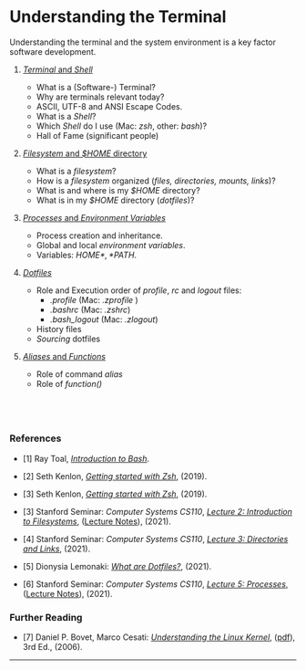 # Understanding the Terminal

Understanding the terminal and the system environment is a key
factor software development.

1. [*Terminal* and *Shell*](01-terminal-and-shell)
    - What is a (Software-) Terminal?
    - Why are terminals relevant today?
    - ASCII, UTF-8 and ANSI Escape Codes.
    - What is a *Shell*?
    - Which *Shell* do I use (Mac: *zsh*, other: *bash*)?
    - Hall of Fame (significant people)

1. [*Filesystem* and *$HOME* directory](02-filesystem-and-home)
    - What is a *filesystem*?
    - How is a *filesystem* organized (*files, directories, mounts, links*)?
    - What is and where is my *$HOME* directory?
    - What is in my *$HOME* directory (*dotfiles*)?

1. [*Processes* and *Environment Variables*](03-processes-and-environment)
    - Process creation and inheritance.
    - Global and local *environment variables*.
    - Variables: *$HOME*, *$PATH*.

1. [*Dotfiles*](04-dotfiles)
    - Role and Execution order of *profile*, *rc* and *logout* files:
        - *.profile* (Mac: *.zprofile* )
        - *.bashrc* (Mac: *.zshrc*)
        - *.bash_logout* (Mac: *.zlogout*)
    - History files
    - *Sourcing* dotfiles

1. [*Aliases* and *Functions*](05-aliases-and-functions)
    - Role of command *alias*
    - Role of *function()*


&nbsp;
---
### References

- [1] Ray Toal,
    [*Introduction to Bash*](https://cs.lmu.edu/~ray/notes/bash/).

- [2] Seth Kenlon,
    [*Getting started with Zsh*](https://opensource.com/article/19/9/getting-started-zsh),
    (2019).

- [3] Seth Kenlon,
    [*Getting started with Zsh*](https://opensource.com/article/19/9/getting-started-zsh),
    (2019).

- [3] Stanford Seminar: *Computer Systems CS110*,
    [*Lecture 2: Introduction to Filesystems*](https://web.stanford.edu/class/cs110/summer-2021/lecture-notes/lecture-02),
    ([Lecture Notes](https://web.stanford.edu/class/cs110/summer-2021/lecture-notes)), (2021).

- [4] Stanford Seminar: *Computer Systems CS110*,
    [*Lecture 3: Directories and Links*](https://web.stanford.edu/class/cs110/summer-2021/lecture-notes/lecture-03), (2021).

- [5] Dionysia Lemonaki:
    [*What are Dotfiles?*](https://www.freecodecamp.org/news/dotfiles-what-is-a-dot-file-and-how-to-create-it-in-mac-and-linux/),
    (2021).

- [6] Stanford Seminar: *Computer Systems CS110*,
    [*Lecture 5: Processes*](https://web.stanford.edu/class/cs110/summer-2021/lecture-notes/lecture-05),
    ([Lecture Notes](https://web.stanford.edu/class/cs110/summer-2021/lecture-notes)), (2021).


### Further Reading

- [7] Daniel P. Bovet, Marco Cesati: [*Understanding the Linux Kernel*](https://www.amazon.de/-/en/Daniel-P-Bovet/dp/0596002130),
([pdf](https://www.cs.utexas.edu/~rossbach/cs380p/papers/ulk3.pdf)), 3rd Ed., (2006).


---
&nbsp;

